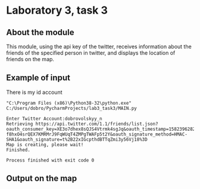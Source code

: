 # Laboratory 3, task 3

## About the module

This module, using the api key of the twitter, receives information about the friends of the specified person in twitter, and displays the location of friends on the map.

## Example of input

There is my id account

```
"C:\Program Files (x86)\Python38-32\python.exe" C:/Users/dobro/PycharmProjects/lab3_task3/MAIN.py

Enter Twitter Account:dobrovolskyy_n
Retrieving https://api.twitter.com/1.1/friends/list.json?oauth_consumer_key=XE3o7dhex8sQJS4Vtrmk4sgJq&oauth_timestamp=1582396282&oauth_nonce=48284108&oauth_version=1.0&screen_name=dobrovolskyy_n&count=100&oauth_token=2314653424-f8hxO4srQEX7KMRMrJ9FqWUqT4ZMPgTWAFp5t2Y&oauth_signature_method=HMAC-SHA1&oauth_signature=t%2B22xIGcpthdBTTqZmi3y56Vj18%3D
Map is creating, please wait!
Finished.

Process finished with exit code 0
```

## Output on the map


